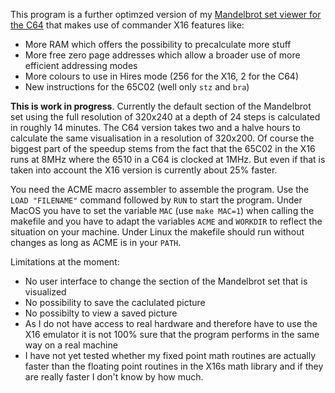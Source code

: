This program is a further optimzed version of my [Mandelbrot set viewer for the C64](https://github.com/rmsk2/c64_mandelbrot) that
makes use of commander X16 features like:

- More RAM which offers the possibility to precalculate more stuff
- More free zero page addresses which allow a broader use of more efficient addressing modes
- More colours to use in Hires mode (256 for the X16, 2 for the C64)
- New instructions for the 65C02 (well only `stz` and `bra`)

**This is work in progress**. Currently the default section of the Mandelbrot set using the full resolution 
of 320x240 at a depth of 24 steps is calculated in roughly 14 minutes. The C64 version takes two and a
halve hours to calculate the same visualisation in a resolution of 320x200. Of course the biggest
part of the speedup stems from the fact that the 65C02 in the X16 runs at 8MHz where the 6510 in a
C64 is clocked at 1MHz. But even if that is taken into account the X16 version is currently about
25% faster.

You need the ACME macro assembler to assemble the program. Use the `LOAD "FILENAME"` command followed
by `RUN` to start the program. Under MacOS you have to set the variable `MAC` (use `make MAC=1`) when 
calling the makefile and you have to adapt the variables `ACME` and `WORKDIR` to reflect the situation on 
your machine. Under Linux the makefile should run without changes as long as ACME is in your `PATH`.

Limitations at the moment:

- No user interface to change the section of the Mandelbrot set that is visualized
- No possibility to save the caclulated picture
- No possibilty to view a saved picture
- As I do not have access to real hardware and therefore have to use the X16 emulator it is not 100% sure that the program
performs in the same way on a real machine
- I have not yet tested whether my fixed point math routines are actually faster than the floating point routines
in the X16s math library and if they are really faster I don't know by how much.
